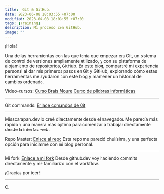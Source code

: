 ```yaml
---
title:  Git & GitHub. 
date: 2023-06-08 18:03:55 +07:00
modified: 2023-06-08 18:03:55 +07:00
tags: [Training]
description: Mi proceso con GitHub.
image: ""
---
```



¡Hola!

Una de las herramientas con las que tenía que empezar era Git, un sistema de control de versiones ampliamente utilizado, y con su plataforma de alojamiento de repositorios, GitHub. En este blog, compartiré mi experiencia personal al dar mis primeros pasos en Git y GitHub, explorando cómo estas herramientas me ayudaron con este blog  y mantener un historial de cambios ordenado. 

Vídeo-cursos:
<a href="https://www.youtube.com/watch?v=3GymExBkKjE&ab_channel=MoureDevbyBraisMoure" target="_blank" rel="nofollow">Curso Brais Moure</a>
<a href="https://www.pildorasinformaticas.es/course/curso-de-git-github/" target="_blank" rel="nofollow">Curso de píldoras informáticas</a>

<hr>
Git commands: 
<a href="https://git-scm.com/docs/git#_git_commands" target="_blank" rel="nofollow">Enlace comandos de Git</a>

<hr> 
Misscarapan.dev lo creé directamente desde el navegador. Me parecía más rápido y una manera más óptima para comenzar a trabajar directamente desde la interfaz web. 

Repo Master: 
<a href="https://github.com/piharpi/jekyll-klise" target="_blank" rel="nofollow">Enlace al repo</a> Esta repo me pareció chulísima, y una perfecta opción para iniciarme con mi blog personal.
<hr>
Mi fork:
<a href="https://github.com/misscarapan/jekyll-klise" target="_blank" rel="nofollow">Enlace a mi fork</a>
Desde github.dev voy haciendo commits directamente y me familiarizo con el workflow.


¡Gracias por leer!
<hr>
 C.








